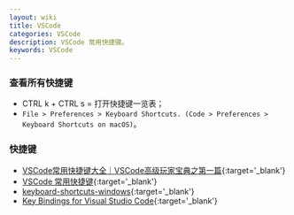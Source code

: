 ```yaml
---
layout: wiki
title: VSCode
categories: VSCode
description: VSCode 常用快捷键。
keywords: VSCode
---
```


### 查看所有快捷键

- CTRL k + CTRL s = 打开快捷键一览表；
-  `File > Preferences > Keyboard Shortcuts. (Code > Preferences > Keyboard Shortcuts on macOS)`。

### 快捷键

- [VSCode常用快捷键大全｜VSCode高级玩家宝典之第一篇](https://zhuanlan.zhihu.com/p/133414551){:target='_blank'}
- [VSCode 常用快捷键](https://segmentfault.com/a/1190000009396435){:target='_blank'}
- [keyboard-shortcuts-windows](https://code.visualstudio.com/shortcuts/keyboard-shortcuts-windows.pdf){:target='_blank'}
- [Key Bindings for Visual Studio Code](https://code.visualstudio.com/docs/getstarted/keybindings){:target='_blank'}